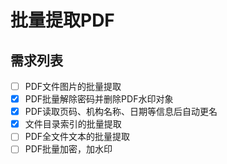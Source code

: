 # 批量提取PDF
## 需求列表

- [ ] PDF文件图片的批量提取
- [x] PDF批量解除密码并删除PDF水印对象
- [x] PDF读取页码、机构名称、日期等信息后自动更名
- [x] 文件目录索引的批量提取
- [ ] PDF全文件文本的批量提取
- [ ] PDF批量加密，加水印
